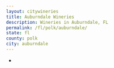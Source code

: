 ```yaml
---
layout: citywineries
title: Auburndale Wineries
description: Wineries in Auburndale, FL
permalink: /fl/polk/auburndale/
state: fl
county: polk
city: auburndale
---
```

-
